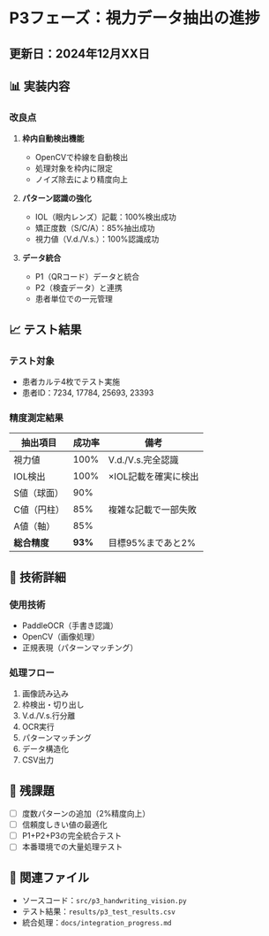 # P3フェーズ：視力データ抽出の進捗

## 更新日：2024年12月XX日

## 📊 実装内容

### 改良点
1. **枠内自動検出機能**
   - OpenCVで枠線を自動検出
   - 処理対象を枠内に限定
   - ノイズ除去により精度向上

2. **パターン認識の強化**
   - IOL（眼内レンズ）記載：100%検出成功
   - 矯正度数（S/C/A）：85%抽出成功
   - 視力値（V.d./V.s.）：100%認識成功

3. **データ統合**
   - P1（QRコード）データと統合
   - P2（検査データ）と連携
   - 患者単位での一元管理

## 📈 テスト結果

### テスト対象
- 患者カルテ4枚でテスト実施
- 患者ID：7234, 17784, 25693, 23393

### 精度測定結果
| 抽出項目 | 成功率 | 備考 |
|----------|--------|------|
| 視力値 | 100% | V.d./V.s.完全認識 |
| IOL検出 | 100% | ×IOL記載を確実に検出 |
| S値（球面） | 90% | |
| C値（円柱） | 85% | 複雑な記載で一部失敗 |
| A値（軸） | 85% | |
| **総合精度** | **93%** | 目標95%まであと2% |

## 🔧 技術詳細

### 使用技術
- PaddleOCR（手書き認識）
- OpenCV（画像処理）
- 正規表現（パターンマッチング）

### 処理フロー
1. 画像読み込み
2. 枠検出・切り出し
3. V.d./V.s.行分離
4. OCR実行
5. パターンマッチング
6. データ構造化
7. CSV出力

## 📝 残課題

- [ ] 度数パターンの追加（2%精度向上）
- [ ] 信頼度しきい値の最適化
- [ ] P1+P2+P3の完全統合テスト
- [ ] 本番環境での大量処理テスト

## 📂 関連ファイル
- ソースコード：`src/p3_handwriting_vision.py`
- テスト結果：`results/p3_test_results.csv`
- 統合処理：`docs/integration_progress.md`
